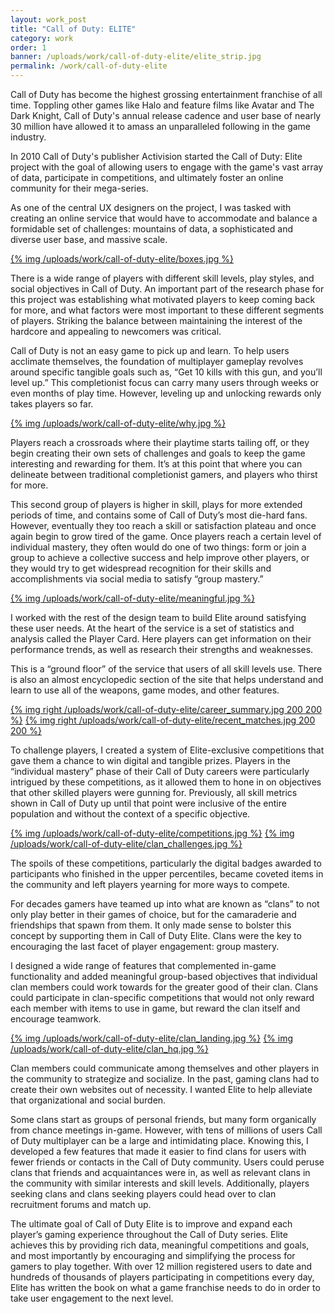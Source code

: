 ```yaml
---
layout: work_post
title: "Call of Duty: ELITE"
category: work
order: 1
banner: /uploads/work/call-of-duty-elite/elite_strip.jpg
permalink: /work/call-of-duty-elite
---
```


Call of Duty has become the highest grossing entertainment franchise of all time. Toppling other games like Halo and feature films like Avatar and The Dark Knight, Call of Duty's annual release cadence and user base of nearly 30 million have allowed it to amass an unparalleled following in the game industry.

In 2010 Call of Duty's publisher Activision started the Call of Duty: Elite project with the goal of allowing users to engage with the game's vast array of data, participate in competitions, and ultimately foster an online community for their mega-series.

As one of the central UX designers on the project, I was tasked with creating an online service that would have to accommodate and balance a formidable set of challenges: mountains of data, a sophisticated and diverse user base, and massive scale.

<!--more-->

[{% img /uploads/work/call-of-duty-elite/boxes.jpg %}](/uploads/work/call-of-duty-elite/boxes.jpg)

There is a wide range of players with different skill levels, play styles, and social objectives in Call of Duty. An important part of the research phase for this project was establishing what motivated players to keep coming back for more, and what factors were most important to these different segments of players. Striking the balance between maintaining the interest of the hardcore and appealing to newcomers was critical.

Call of Duty is not an easy game to pick up and learn. To help users acclimate themselves, the foundation of multiplayer gameplay revolves around specific tangible goals such as, “Get 10 kills with this gun, and you’ll level up.” This completionist focus can carry many users through weeks or even months of play time. However, leveling up and unlocking rewards only takes players so far.

[{% img /uploads/work/call-of-duty-elite/why.jpg %}](/uploads/work/call-of-duty-elite/why.jpg)

Players reach a crossroads where their playtime starts tailing off, or they begin creating their own sets of challenges and goals to keep the game interesting and rewarding for them. It’s at this point that where you can delineate between traditional completionist gamers, and players who thirst for more.

This second group of players is higher in skill, plays for more extended periods of time, and contains some of Call of Duty’s most die-hard fans. However, eventually they too reach a skill or satisfaction plateau and once again begin to grow tired of the game. Once players reach a certain level of individual mastery, they often would do one of two things: form or join a group to achieve a collective success and help improve other players, or they would try to get widespread recognition for their skills and accomplishments via social media to satisfy “group mastery.”

[{% img /uploads/work/call-of-duty-elite/meaningful.jpg %}](/uploads/work/call-of-duty-elite/meaningful.jpg)

I worked with the rest of the design team to build Elite around satisfying these user needs. At the heart of the service is a set of statistics and analysis called the Player Card. Here players can get information on their performance trends, as well as research their strengths and weaknesses. 

This is a “ground floor” of the service that users of all skill levels use. There is also an almost encyclopedic section of the site that helps understand and learn to use all of the weapons, game modes, and other features.

[{% img right /uploads/work/call-of-duty-elite/career_summary.jpg 200 200 %}](/uploads/work/call-of-duty-elite/career_summary.jpg)
[{% img right /uploads/work/call-of-duty-elite/recent_matches.jpg 200 200 %}](/uploads/work/call-of-duty-elite/recent_matches.jpg)

To challenge players, I created a system of Elite-exclusive competitions that gave them a chance to win digital and tangible prizes. Players in the “individual mastery” phase of their Call of Duty careers were particularly intrigued by these competitions, as it allowed them to hone in on objectives that other skilled players were gunning for. Previously, all skill metrics shown in Call of Duty up until that point were inclusive of the entire population and without the context of a specific objective.

[{% img /uploads/work/call-of-duty-elite/competitions.jpg %}](/uploads/work/call-of-duty-elite/competitions.jpg)
[{% img /uploads/work/call-of-duty-elite/clan_challenges.jpg %}](/uploads/work/call-of-duty-elite/clan_challenges.jpg)

The spoils of these competitions, particularly the digital badges awarded to participants who finished in the upper percentiles, became coveted items in the community and left players yearning for more ways to compete.

For decades gamers have teamed up into what are known as “clans” to not only play better in their games of choice, but for the camaraderie and friendships that spawn from them. It only made sense to bolster this concept by supporting them in Call of Duty Elite. Clans were the key to encouraging the last facet of player engagement: group mastery.

I designed a wide range of features that complemented in-game functionality and added meaningful group-based objectives that individual clan members could work towards for the greater good of their clan. Clans could participate in clan-specific competitions that would not only reward each member with items to use in game, but reward the clan itself and encourage teamwork.

[{% img /uploads/work/call-of-duty-elite/clan_landing.jpg %}](/uploads/work/call-of-duty-elite/clan_landing.jpg)
[{% img /uploads/work/call-of-duty-elite/clan_hq.jpg %}](/uploads/work/call-of-duty-elite/clan_hq.jpg)

Clan members could communicate among themselves and other players in the community to strategize and socialize. In the past, gaming clans had to create their own websites out of necessity. I wanted Elite to help alleviate that organizational and social burden.

Some clans start as groups of personal friends, but many form organically from chance meetings in-game. However, with tens of millions of users Call of Duty multiplayer can be a large and intimidating place. Knowing this, I developed a few features that made it easier to find clans for users with fewer friends or contacts in the Call of Duty community. Users could peruse clans that friends and acquaintances were in, as well as relevant clans in the community with similar interests and skill levels. Additionally, players seeking clans and clans seeking players could head over to clan recruitment forums and match up.

The ultimate goal of Call of Duty Elite is to improve and expand each player’s gaming experience throughout the Call of Duty series. Elite achieves this by providing rich data, meaningful competitions and goals, and most importantly by encouraging and simplifying the process for gamers to play together. With over 12 million registered users to date and hundreds of thousands of players participating in competitions every day, Elite has written the book on what a game franchise needs to do in order to take user engagement to the next level.